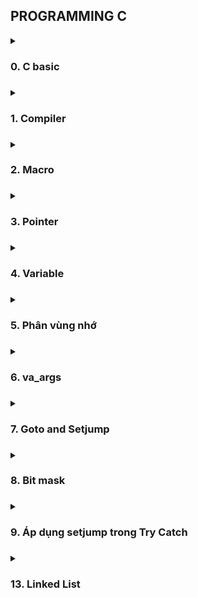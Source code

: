 ## PROGRAMMING C

<details>
<summary><h3>0. C basic<h3></summary>
 <ul>
 <details>
	 
<summary><h4> 0.1 Data Type <h4></summary>

- Some common data types(in library **stdint.h**):

	| Data Type  | Size (bytes) | Range | 
  	|:-------:|:--------:|:--------:|
  	|int8|1 byte |-128 to 127|
	|uint8_t |1 byte |0 to 255|
	|int16_t |2 bytes |-32768 to 32767|
    |uint16_t|2 byte |0 to 65535|
    |int32_t |2 byte |-2147483648 to 2147483647|
    |uint32_t|4 bytes |0 to 4294967295|
    |int64_t |8 bytes |-9223372036854775808 to 9223372036854775807|
    |uint64_t|8 bytes |0 to 18446744073709551615|
  
</details>
<details>
<summary><h4> 0.2 Typedef <h4></summary>

- Typedef được sử dụng để đặt tên mới cho kiểu dữ liệu.
## Example:
```c
#include <stdio.h>
typedef int typeInt; //typeInt can be used in place of int
int main()
{
    typeInt a = 10;
    printf("%d ", a);
    return 0;
}
```
</details>

<details>
<summary><h4> 0.3 C Control Statements <h4></summary>

- C if...else Statement
- Switch Statement in C
- C for Loop
- While and do...while loop in C
- Switch case (combine Enum)

  <details>
	<summary>Example</summary>

    ```c
    #include <stdio.h>
    typedef enum{
        THANG_MOT,
        THANG_HAI,
        THANG_BA,
        THANG_BON,
        
    } thang_t;
    
    int main(){
        thang_t thang;
        switch (thang)
        {
            case THANG_MOT:
            case THANG_BA:
                /* code */
                break;
            case THANG_HAI:
                /* code */
                break;
            case THANG_BON:
                /* code */
                break;
            default:
                printf("Error\n")
                break;
        }
    }
    ```
- Continue
- Break
  </details>
</details>

<details>
<summary><h3>1. Compiler<h3></summary>
 <ul>
	 
  **Quá trình biên dịch:**
  
![alt text](https://media.geeksforgeeks.org/wp-content/uploads/20230404112946/Compilation-Process-in-C.png)
 	
   Bắt đầu từ file ` *.c/ *.h ` ( được gọi là ***Source file***). Ex: main.c
   
   Sau khi qua quá trình tiền xử lý(***Preprocessor***), file ` *.c/ *.h ` chuyển thành file ` *.i ` ( được gọi là ***Preprocessed Sources***). Ex: main.i
   ```c
gcc -E main.c -o main.i
 ```
   Sau đó chuyển sang quá trình ***Compiler*** sẽ biến file `*.i` thành file `*.s` ( được gọi là ***Assemply Code*** ). Ex: main.s
   ```c
gcc main.i -S -o main.s
 ```
   Tiếp đến là quá trình ***Assembler*** sẽ biến file `*.s` thành file `*.o` (được gọi là ***Object files***). Ex. main.o
   ```c
gcc -c main.s -o main.o
 ```
   
   Cuối cùng là quá trình ***Linker*** sẽ kết hợp file `*.o` và các Libraries lại với nhau tạo thành file `*.exe` (được gọi là ***Executable***). Ex. main.exe
   ```c
gcc main.o -o main
 ```
How to run file `main.exe` using cmd: ` ./main.exe ` or ` ./main `
</details>

<details>
<summary><h3>2. Macro <h3></summary>
 <ul>
<details>
<summary><h4> 2.1 #define <h4></summary>
<ul>
<details>
<summary><h4> 2.1.1 Expression <h4></summary>
	
**Example**:	
```c
#define SUM(a, b) (a + b)
```
</details>
<details>
<summary><h4> 2.1.2 CREATE FUNCTION <h4></summary>
	
**Example**:	
```c
#define CREATE_FUNC1(name, cmd)         \
    void name(){                        \
        printf("%s", (char*)cmd);       \
    } 
/* 
    Co the su dung ` # `. Sau ` # ` se la chuoi nen se khong can ` "" ` 
 */
#define CREATE_FUNC2(name, cmd)         \
    void name(){                        \
        printf("%s", (char*)#cmd);      \
    } 
// # to inform that "#cmd" is a string 

CREATE_FUNC1(test1, "This is test 1\n");
CREATE_FUNC1(test2, "This is test 2\n");
CREATE_FUNC2(test3, This is test 1\n); 
CREATE_FUNC2(test4, This is test 2\n);

int main(){
    test1();
    test2();
    test3();
    test4();
}
```

</details>
<details>
<summary><h4> 2.1.3 CREATE VARIABLE <h4></summary>

**Example**:	
```c
    #define CREATE_VARIABLE(name)           \
    int     int__##name;                    \
    double  double__##name;                 \
    char    char__##name 

    // \ used for Line break and the last one don't use
    // ## to connect two string 

    CREATE_VARIABLE(var1);
```
Biến sẽ được khởi tạo thành: 
```c
int int__var1; double double__var1; char char__var1;
```

</details>
<details>
<summary><h4> 2.1.4 Variadic in C <h4></summary>
Reference Documents: https://www.geeksforgeeks.org/variadic-functions-in-c/	

**Example:**
```c
#define VAR(...) __VA_ARGS__   //__VA_ARGS__ will be replaced by anything in (...)
int main(){
	VAR(hello world)
	VAR(int a, int b, int c);
}
```
Output:
``` 
hello world
int a, int b, int c;
```

</details>
</details>	

<details>	
<summary><h4> 2.2 #ifndef ... #endif <h4></summary>
ifndef: if not define
	
Thường được sử dụng để tránh việc define một tên nhiều lần

**Example:**
```c
#ifndef SIZE
/* 
    Neu SIZE chua duoc dinh nghia thi doan nay se duoc su dung 
 */
#define SIZE 5  

#endif
```
</details>

<details>
<summary><h4> 2.3 #if ... #elif... #else... #endif <h4></summary>

**Example:**
```c
#define SIZE 22

#if SIZE > 20
    void display(){
        printf("Size > 20\n");
    }
    
#elif SIZE == 20
    void display(){
        printf("Size = 20\n");
    }
#else SIZE < 20
    void display(){
        printf("Size < 20\n");
    }
#endif
```
</details>
  
 </details>

<details>
<summary><h3>3. Pointer<h3></summary>
<ul>

***Pointer*** can be used to store memory address of variable, function and other pointer
<details>
<summary><h4>3.1 Pointer<h4></summary>
<ul>
	
**Syntax:**
```c
datatype * ptr;
```

**Example:**
```c
#include <stdio.h>

int main(int argc, char const *argv[])
{
    int a = 10;

    int * ptr = &a;

    printf("Address of a: %p\n", &a); 			//Address of a: 000000b66e5ff6dc

    printf("Address of pointer: %p\n", &ptr); 		//Address of pointer: 000000b66e5ff6d0
    printf("Value of pointer: %p\n", ptr);		//Value of pointer: 000000b66e5ff6dc
    printf("Value of variable pointer: %d\n", *ptr);	//Value of variable pointer: 10

    return 0;
}
``` 
</details>

<details>
<summary><h4>3.2 NULL Pointer<h4></summary>
<ul>

- Khi khai báo một biến con trỏ cần gán cho nó một địa chỉ. Nếu chưa sử dụng thì nên gán địa chỉ NULL
- Khi sử dụng xong 1 biến con trỏ cũng nên gán trả lại NULL
  
=> Tránh việc con trỏ trỏ tới một địa chỉ ngẫu nhiên mà chương trình đang sử dụng gây sai lệnh or nhầm lẫn

**Syntax:**
```c
data_type *pointer_name = NULL;
        or
pointer_name = NULL
```
</details>
	
<details>
<summary><h4>3.3 Function Pointer<h4></summary>
<ul>
	
 **Syntax:**
```c
datatype (*ptr) ( para_type_1, para_type_2, ...); //Khai bao con tro ham
ptr = &function();			    	  //Gan dia chi cua ham cho con tro

or

((func_data_type (*)(func_para_type_1, func_para_type_2, ...))name_func)(value_input, ...)
```
**Example:**
```c
#include <stdio.h>
void tong(int a, int b){
    printf("%d + %d = %d\n", a, b, a+b);
}
void hieu(int a, int b){
    printf("%d - %d = %d\n", a, b, a-b);
}
int Tich(int a, int b){
    return a*b;
}
void TinhToan(int a, int b, void (*ptr)(int a, int b)){
    printf("Ham tinh toan:\n");
    ptr(a, b);
}
int main(int argc, char const *argv[])
{
/*
*  @brief Cach 1
*/
    void (*ptr)(int, int);
    ptr = &tong;
    ptr(9,7);

    int (*ptrTich)(int, int) = &Tich;
    printf("%d\n", ptrTich(5, 5));

    void (*ptrTinhtoan)(int, int, void(*));
    ptrTinhtoan = &TinhToan;
    ptrTinhtoan(2, 4, tong);
/*
*  @brief Cach 2
*/
   ((void (*)(int, int))tong)(9, 7);

   printf("Tich: %d", ((int (*)(int, int))Tich)(5, 5));
	
   ((void (*)(int, int, void(*)))TinhToan)(2, 4, tong);

/*
*  @brief Using Function Pointer to caculator
*/
   TinhToan(1, 2, &tong);
   TinhToan(3, 2, &hieu);
}
```
</details>

<details>
<summary><h4>3.4 Void Pointer<h4></summary>
<ul>

 **Syntax:**
```c
void * pointer_name;
```
**Example:**
```c
#include <stdio.h>

int tong(int a, int b){
    return a+b;
}

int main(int argc, char const *argv[])
{
    void *ptr;
    int i = 10;
    double d = 1.1;
    char c = 'c';
    
    ptr = &i;
    printf("Dia chi: %p, Gia tri: %d\n", ptr, *(int *)ptr);

    ptr = &d;
    printf("Dia chi: %p, Gia tri: %f\n", ptr, *(double *)ptr);

    ptr = &c;
    printf("Dia chi: %p, Gia tri: %c\n", ptr, *(char *)ptr);

    ptr = &tong;
    printf("Dia chi: %p\n", ptr);
    printf("Gia tri: %d\n", ((int (*)(int, int))ptr)(1,2));
}
```
**Output:**
```
Dia chi: 000000ede39ffa64, Gia tri: 10
Dia chi: 000000ede39ffa58, Gia tri: 1.100000
Dia chi: 000000ede39ffa57, Gia tri: c
Dia chi: 00007ff6f4311591
Gia tri: 3
```

</details>

<details>
<summary><h4>3.5 Pointer to Pointer<h4></summary>
<ul>

**Example:**
```c
#include <stdio.h>

int main(int argc, char const *argv[])
{
    int a = 10;
    int *ptr = &a;
    int **ptp = &ptr;

    printf("Addr of a: %p\n", &a);
    printf("Addr_ptr: %p Val_ptr: %p Val_var_ptr: %d\n", &ptr, ptr, *ptr);

    printf("Addr_ptr: %p Val_ptr: %p Val_var_ptr: %d", &ptp, ptp, **ptp);
    return 0;
}
```
**Output:**
```c
Addr of a: 000000b82e5ff66c
Addr_ptr: 000000b82e5ff660 Val_ptr: 000000b82e5ff66c Val_var_ptr: 10
Addr_ptp: 000000b82e5ff658 Val_ptp: 000000b82e5ff660 Val_var_ptp: 10
```
</details>
</details>

<details>
<summary><h3>4. Variable<h3></summary>
	
![alt text](https://media.geeksforgeeks.org/wp-content/cdn-uploads/Storage-Classes-In-C.png)

<ul>
<details>
<summary><h4>4.1 Static <h4></summary>
<ul>

	- Ứng dụng khi code MCU: VD Chạy hàm Init() 1 lần duy nhất rồi sau đó k chạy hàm Init() lần nào nữa
</details>

<details>
<summary><h4>4.2 Extern <h4></summary>
	
- Có thể sử dụng variable/function của file khác:
  
```c
main.c
#include <stdio.h>

extern int x;
int main(){
	printf("%d\n", x); // return 10
}
```

```c
main.h
#include <stdio.h>

int x = 10;
```
<ul>
 
</details>

<details>
<summary><h4>4.3 Register <h4></summary>
	
```c
- biến lưu ở CPU register có tốc độ xử lý nhanh hơn biến lưu ở RAM 
nhưng bộ nhớ Register có giới hạn nên chỉ sử dụng khi nào cần thiết
- Can't get the address of the register variable.
```
</details>

<details>
<summary><h4>4.4 Volatile <h4></summary>

- Thông báo cho compiler không tối ưu hàm đã được khởi tạo sẵn( sử dụng giá trị đã được khởi tạo từ trước)

 	- Tránh xảy ra lỗi do tính năng optimization của compiler
  	- VD: Trong Embedded nếu biến count để đếm số lần ngắt ngoài 
   	      thì có thể không cập nhật vì biến count không bị thay đổi bởi phần mềm

```c
volatile int count;

void ISR() {
count++;
}

int main() {
while (1) {
// do something
}
return 0;
}
```
<ul>
</details>
</details>
 
<details>
<summary><h3>5. Phân vùng nhớ<h3></summary>

**Phân vùng trong RAM:**
![alt text](https://github.com/Lqhuy125/C-Advanced/blob/master/5_Phan_Vung_Nho/Phanvungnho.png)

<ul>
<details>
<summary><h4>5.1 Text<h4></summary>
<ul>
	
	- Chỉ có quyền Read 
 
	- Chứa lệnh thực thi chương trình
 
	- Chứa các khai báo hằng số trong chương trình. vd: const int x = 10;

 **Note:**
```c
Khi mà chương trình nạp vào con vxl nó sẽ lưu vào trong phân vùng flash(thông tin sẽ k bị mất đi kể cả khi mất nguồn).
VD: như những phần mềm có ở trên máy, nó được lưu ở phân vùng flash.
Vì khi đó tắt nguồn mở lên thì dữ liệu vẫn sẽ còn.
Khi click vào để run program, thì source code của chương trình đang
được lưu ở flash nó sẽ coppy sang RAM( phân vùng text) để chạy
```
</ul>
</details>

<details>
<summary><h4>5.2 Data<h4></summary>
<ul>
	
	- Quyền truy cập là Read/Write. 
	
	- Chứa biến toàn cục or biến static với giá trị khởi tạo khác không.
 
	- Được giải phóng khi kết thúc chương trình. 

</ul>
</details>

<details>
<summary><h4>5.3 bss<h4></summary>
<ul>
	
	- Quyền truy cập là Read/Write.
	
	- Chứa biến toàn cục or biến static với giá trị khởi tạo bằng không or không khởi tạo.
 
	- Được giải phóng khi kết thúc chương trình.

</ul>
</details>

<details>
<summary><h4>5.4 Heap<h4></summary>
<ul>
	
	– Quyền truy cập là Read/Write.
	
	– Được sử dụng để cấp phát bộ nhớ động như: Malloc, Calloc, …
 
	– Sẽ được giải phóng khi gọi hàm free,…

**Example:**
```c
//malloc/calloc return void* => can ep kieu

uint16_t *ptr = (uint16_t*)malloc(sizeof(uint16_t)*5);  //cap phat bo nho

ptr = (uint16_t*)realloc(ptr, sizeof(uint16_t)*7); 	//thay doi bo nho cua mang truoc do

free(ptr);						//Giai phong vung nho 
```
</ul>
</details>

<details>
<summary><h4>5.5 Stack<h4></summary>
<ul>
	
	– Quyền truy cập là Read/Write.
	
	– Được sử dụng cấp phát cho biến local, input parameter của hàm,…	
 	
	– Sẽ được giải phóng khi ra khỏi block code/hàm
 **Note:** 
- Dù là hằng số nhưng nếu được khai báo trong hàm bất kì( biến này sẽ trở thành biến cục bộ)
=> biến này sẽ được lưu vào phân vùng **Stack**

**Example:**
```c
void func(int a, int b){
    int c = a + b;
    printf("%d\n", c);
    //Note
    const int i = 10;           // SE DUOC LUU TAI PHAN VUNG STACK 
                                // VI LA BIEN CUC BO MAC DU LA HANG SO
}
```
</ul>
</details>

**Note: So sánh Heap và Stack**
- Đều là vùng nhớ được tạo ra và lưu trữ trong RAM khi chương trình được thực thi
- Stack: Lưu biến cục bộ, tham số truyền vào hàm. Heap: Lưu vùng nhớ cho các biến con trỏ cấp phát động
- Kích thước vùng nhớ:(cố định hay không cố định)
- Dặc điểm vùng nhớ: (Quản lý ntn? Bởi ai? Vùng nhớ sẽ ảnh hưởng ntn sau khi thực hiện/hành động 1 quá trình nào đó?)

</details>

<details>
<summary><h3>6. va_args<h3></summary>
<ul>

***Syntax:*** 
```c
int function_name(data_type variable_name, ...);
```    
- Để gọi được hàm này cần khai báo thư viện: `#include <stdarg.h>`
  
    **Example:**
    ```c
    #include <stdio.h>
    #include <stdarg.h>

    int findMin(int num, ...){
        int tmp = 0, min;

        va_list va;                     //va_list is a type to hold information about variable argument
        
        va_start(va, num);              //va_start must be called before accessing variable argument list

        min = va_arg(va, int);          //Now arguments can be accessed one by one
                                        //Here, va_arg is accessed first argument in list


        for (int i = 1; i < num; i++)               //do something with va_arg()
            if( (tmp = va_arg(va, int)) < min)
                min = tmp;
        
        va_end(va);                     //va_end should be executed before the function returns

        return min;

    }

    int main(int argc, char const *argv[])
    {
        printf("Min in list: %d\n", findMin(5, 4, 67, 6, 7, 1));
        return 0;
    }
    ```
    
</details>

<details>
<summary><h3>7. Goto and Setjump<h3></summary>
<ul>
<details>
<summary><h4>7.1 Goto<h4></summary> 

**Syntax:** 
```
Syntax1      |   Syntax2
----------------------------
goto label;  |    label:  
.            |    .
.            |    .
.            |    .
label:       |    goto label;
```
**Note:**

- Thường được sử dụng để break các vòng lặp lồng nhau.
    
    VD: Có 3 vòng lặp lồng nhau, khi break 1 vòng lặp thì nó sẽ ra vòng lặp bên ngoài. 
    
    => sử dụng goto sẽ hợp lý hơn
- Chỉ sử dụng được trong phạm vi 1 function
</details>


<details>
<summary><h4>7.2 Setjump<h4></summary>

- setjump and longjump are defined in ***setjmp.h***
 
**Syntax:** 
```c
jmp_buf buf; //Khai bao buf

setjump(buf); //uses buf to remember the current position and returns 0.

longjump(buf, i); //when call this func will Go back to the place buf (setjump) is pointing to and return i.
``` 
**Note:**

- Có thể sử dụng để làm biến toàn cục
</details>

</details>


<details>
<summary><h3>8. Bit mask<h3></summary>
<ul>

- dich trai
- dih phai
- phep or
- phep and
- dao bit

vd: sd bit mask kiem tra gio hang xem co cac mat hang nao

cac mat hang su dung enum de thiet ke

**Note:**
- clear bit: giohang &= ~ao
- set: giohang |= ao

- check bit: dulieucanCheck  & (1 << vi tri can kiem tra)

    == 0 thi bit tai vitriCheck = 0

    !=0  thi bit tai vitriCheck = 1
</details>

<details>
<summary><h3>9. Áp dụng setjump trong Try Catch<h3></summary>
<ul>

</details>

<details>
<summary><h3>13. Linked List<h3></summary>
<ul>

- Phần từ của Linked List là các node: list = {node1, node2, ...}
- 1 node bao gồm: 
    + Giá trị của nó (value)
    + địa chỉ của node tiếp theo (next)

- Node cuối cùng sẽ có địa chỉ next = NULL
- Địa chỉ của list sẽ là địa chỉ của phần tử đầu tiên
- Địa chỉ của các phần của Linked List là địa chỉ ngãu nhiên (Không liền kề như địa chỉ của các phần tử array)

</details>

